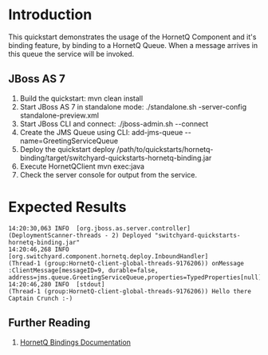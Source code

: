 Introduction
============
This quickstart demonstrates the usage of the HornetQ Component and it's binding feature, 
by binding to a HornetQ Queue. When a message arrives in this queue the service will be invoked.

JBoss AS 7
----------
1. Build the quickstart:
    mvn clean install
2. Start JBoss AS 7 in standalone mode:
     ./standalone.sh -server-config standalone-preview.xml
3. Start JBoss CLI and connect: 
    ./jboss-admin.sh --connect
4. Create the JMS Queue using CLI:
    add-jms-queue --name=GreetingServiceQueue
5. Deploy the quickstart
     deploy  /path/to/quickstarts/hornetq-binding/target/switchyard-quickstarts-hornetq-binding.jar
6. Execute HornetQClient
    mvn exec:java 
7. Check the server console for output from the service.

Expected Results
================
```
14:20:30,063 INFO  [org.jboss.as.server.controller]
(DeploymentScanner-threads - 2) Deployed "switchyard-quickstarts-hornetq-binding.jar"  
14:20:46,268 INFO  [org.switchyard.component.hornetq.deploy.InboundHandler]
(Thread-1 (group:HornetQ-client-global-threads-9176206)) onMessage :ClientMessage[messageID=9, durable=false, address=jms.queue.GreetingServiceQueue,properties=TypedProperties[null]]  
14:20:46,280 INFO  [stdout]
(Thread-1 (group:HornetQ-client-global-threads-9176206)) Hello there Captain Crunch :-)
``` 

## Further Reading

1. [HornetQ Bindings Documentation](https://docs.jboss.org/author/display/SWITCHYARD/HornetQ+Bindings)

